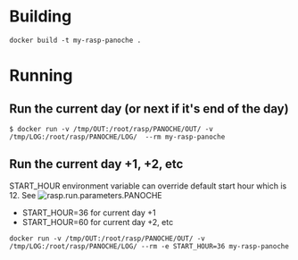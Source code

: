 # Building

```
docker build -t my-rasp-panoche .
```

# Running
## Run the current day (or next if it's end of the day)

```
$ docker run -v /tmp/OUT:/root/rasp/PANOCHE/OUT/ -v /tmp/LOG:/root/rasp/PANOCHE/LOG/  --rm my-rasp-panoche
```

## Run the current day +1, +2, etc

START_HOUR environment variable can override default start hour which is 12. See ![rasp.run.parameters.PANOCHE](PANOCHE/rasp.run.parameters.PANOCHE)

* START_HOUR=36 for current day +1
* START_HOUR=60 for current day +2, etc

```
docker run -v /tmp/OUT:/root/rasp/PANOCHE/OUT/ -v /tmp/LOG:/root/rasp/PANOCHE/LOG/ --rm -e START_HOUR=36 my-rasp-panoche
```
